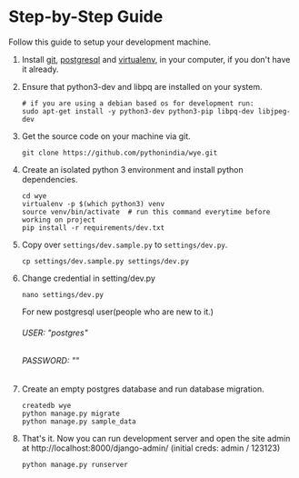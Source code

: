 # Step-by-Step Guide

Follow this guide to setup your development machine.

1. Install [git], [postgresql] and [virtualenv], in your computer, if you don't have it already.
2. Ensure that python3-dev and libpq are installed on your system.

    ```shell
    # if you are using a debian based os for development run:
    sudo apt-get install -y python3-dev python3-pip libpq-dev libjpeg-dev
    ```

3. Get the source code on your machine via git.
    
    ```shell
    git clone https://github.com/pythonindia/wye.git
    ```

4. Create an isolated python 3 environment and install python dependencies.

    ```shell
    cd wye
    virtualenv -p $(which python3) venv
    source venv/bin/activate  # run this command everytime before working on project
    pip install -r requirements/dev.txt
    ```

5. Copy over `settings/dev.sample.py` to `settings/dev.py`.

    ```
    cp settings/dev.sample.py settings/dev.py
    ```
    
6. Change credential in setting/dev.py
    
    ```
    nano settings/dev.py
    ```
    For new postgresql user(people who are new to it.)
    
    ###### USER: "postgres"
    
    ###### PASSWORD: ""

7. Create an empty postgres database and run database migration.

    ```
    createdb wye
    python manage.py migrate
    python manage.py sample_data
    ```

8. That's it. Now you can run development server and open the site admin at http://localhost:8000/django-admin/ (initial creds: admin / 123123)

    ```
    python manage.py runserver
    ```


[git]: https://git-scm.com/downloads
[virtualenv]: https://virtualenv.pypa.io/
[postgresql]: http://www.postgresql.org/download/
